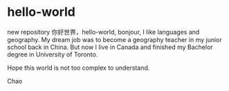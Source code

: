 # hello-world
new repository
你好世界，hello-world, bonjour,
I like languages and geography. My dream job was to become a geography teacher in my junior school
back in China. But now I live in Canada and finished my Bachelor degree in University of Toronto.

Hope this world is not too complex to understand.

Chao

